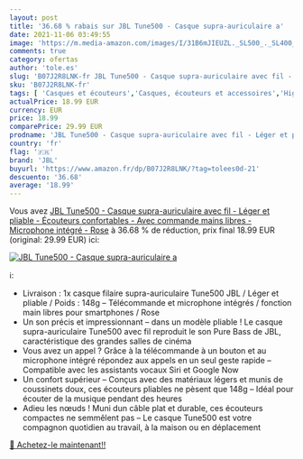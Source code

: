 ```yaml
---
layout: post
title: '36.68 % rabais sur JBL Tune500 - Casque supra-auriculaire a'
date: 2021-11-06 03:49:55
image: 'https://m.media-amazon.com/images/I/31B6mJIEUZL._SL500_._SL400_.jpg'
comments: true
category: ofertas
author: 'tole.es'
slug: 'B07J2R8LNK-fr JBL Tune500 - Casque supra-auriculaire avec fil - Léger et...'
sku: 'B07J2R8LNK-fr'
tags: [ 'Casques et écouteurs','Casques, écouteurs et accessoires','High-Tech','jbl', ]
actualPrice: 18.99 EUR
currency: EUR
price: 18.99
comparePrice: 29.99 EUR
prodname: 'JBL Tune500 - Casque supra-auriculaire avec fil - Léger et pliable - Écouteurs confortables - Avec commande mains libres - Microphone intégré - Rose'
country: 'fr'
flag: '🇫🇷'
brand: 'JBL'
buyurl: 'https://www.amazon.fr/dp/B07J2R8LNK/?tag=tolees0d-21'
descuento: '36.68'
average: '18.99'
---
```


Vous avez [JBL Tune500 - Casque supra-auriculaire avec fil - Léger et pliable - Écouteurs confortables - Avec commande mains libres - Microphone intégré - Rose](https://www.amazon.fr/dp/B07J2R8LNK/?tag=tolees0d-21)  à  36.68 % de réduction, prix final  18.99 EUR (original: 29.99 EUR) ici:

[![JBL Tune500 - Casque supra-auriculaire a](https://m.media-amazon.com/images/I/31B6mJIEUZL._SL500_._SL400_.jpg)](https://www.amazon.fr/dp/B07J2R8LNK/?tag=tolees0d-21)

ℹ️:

- Livraison : 1x casque filaire supra-auriculaire Tune500 JBL / Léger et pliable / Poids : 148g – Télécommande et microphone intégrés / fonction main libres pour smartphones / Rose
- Un son précis et impressionnant – dans un modèle pliable ! Le casque supra-auriculaire Tune500 avec fil reproduit le son Pure Bass de JBL, caractéristique des grandes salles de cinéma
- Vous avez un appel ? Grâce à la télécommande à un bouton et au microphone intégré répondez aux appels en un seul geste rapide – Compatible avec les assistants vocaux Siri et Google Now
- Un confort supérieur – Conçus avec des matériaux légers et munis de coussinets doux, ces écouteurs pliables ne pèsent que 148g – Idéal pour écouter de la musique pendant des heures
- Adieu les nœuds ! Muni dun câble plat et durable, ces écouteurs compactes ne semmêlent pas – Le casque Tune500 est votre compagnon quotidien au travail, à la maison ou en déplacement

[🛒 Achetez-le maintenant!!](https://www.amazon.fr/dp/B07J2R8LNK/?tag=tolees0d-21)
